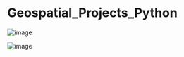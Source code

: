# Geospatial_Projects_Python

![image](https://github.com/user-attachments/assets/38c776de-a586-483a-a933-34620ae0fc18)

![image](https://github.com/user-attachments/assets/381d5bcd-a0c8-42ea-b6f9-7ffa2a3fa4c5)


